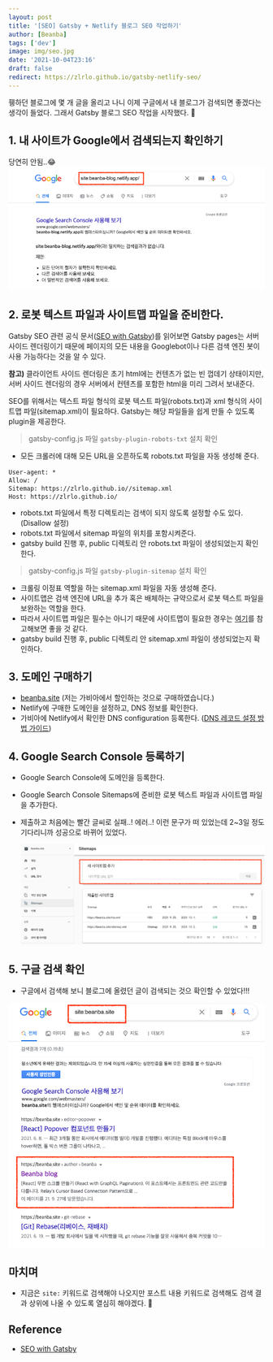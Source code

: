 ```yaml
---
layout: post
title: '[SEO] Gatsby + Netlify 블로그 SEO 작업하기'
author: [Beanba]
tags: ['dev']
image: img/seo.jpg
date: '2021-10-04T23:16'
draft: false
redirect: https://zlrlo.github.io/gatsby-netlify-seo/
---
```


휑하던 블로그에 몇 개 글을 올리고 나니 이제 구글에서 내 블로그가 검색되면 좋겠다는 생각이 들었다.
그래서 Gatsby 블로그 SEO 작업을 시작했다. 🚀

## 1. 내 사이트가 Google에서 검색되는지 확인하기

당연히 안됨..😂
![Before SEO](./img/before-seo.png)

## 2. 로봇 텍스트 파일과 사이트맵 파일을 준비한다.

Gatsby SEO 관련 공식 문서([SEO with Gatsby](https://www.gatsbyjs.com/docs/how-to/adding-common-features/seo/))를 읽어보면 Gatsby pages는 서버 사이드 렌더링이기 때문에 페이지의 모든 내용을 Googlebot이나 다른 검색 엔진 봇이 사용 가능하다는 것을 알 수 있다.

**참고)** 클라이언트 사이드 렌더링은 초기 html에는 컨텐츠가 없는 빈 껍데기 상태이지만, 서버 사이드 렌더링의 경우 서버에서 컨텐츠를 포함한 html을 미리 그려서 보내준다.

SEO를 위해서는 텍스트 파일 형식의 로봇 텍스트 파일(robots.txt)과 xml 형식의 사이트맵 파일(sitemap.xml)이 필요하다. Gatsby는 해당 파일들을 쉽게 만들 수 있도록 plugin을 제공한다.

> gatsby-config.js 파일 `gatsby-plugin-robots-txt` 설치 확인

- 모든 크롤러에 대해 모든 URL을 오픈하도록 robots.txt 파일을 자동 생성해 준다.

```
User-agent: *
Allow: /
Sitemap: https://zlrlo.github.io//sitemap.xml
Host: https://zlrlo.github.io/
```

- robots.txt 파일에서 특정 디렉토리는 검색이 되지 않도록 설정할 수도 있다. (Disallow 설정)
- robots.txt 파일에서 sitemap 파일의 위치를 포함시켜준다.
- gatsby build 진행 후, public 디렉토리 안 robots.txt 파일이 생성되었는지 확인한다.

> gatsby-config.js 파일 `gatsby-plugin-sitemap` 설치 확인

- 크롤링 이정표 역할을 하는 sitemap.xml 파일을 자동 생성해 준다.
- 사이트맵은 검색 엔진에 URL을 추가 혹은 배체하는 규약으로서 로봇 텍스트 파일을 보완하는 역할을 한다.
- 따라서 사이트맵 파일은 필수는 아니기 때문에 사이트맵이 필요한 경우는 [여기](https://developers.google.com/search/docs/advanced/sitemaps/overview?hl=ko)를 참고해보면 좋을 것 같다.
- gatsby build 진행 후, public 디렉토리 안 sitemap.xml 파일이 생성되었는지 확인하다.

## 3. 도메인 구매하기

- [beanba.site](http://beanba.site) (저는 가비아에서 할인하는 것으로 구매하였습니다.)
- Netlify에 구매한 도메인을 설정하고, DNS 정보를 확인한다.
- 가비아에 Netlify에서 확인한 DNS configuration 등록한다. ([DNS 레코드 설정 방법 가이드](https://customer.gabia.com/manual/dns/3041/3040))

## 4. Google Search Console 등록하기

- Google Search Console에 도메인을 등록한다.
- Google Search Console Sitemaps에 준비한 로봇 텍스트 파일과 사이트맵 파일을 추가한다.
- 제출하고 처음에는 빨간 글씨로 실패..! 에러..! 이런 문구가 떠 있었는데 2~3일 정도 기다리니까 성공으로 바뀌어 있었다.

  ![Google Search Console](./img/google-search-console.png)

## 5. 구글 검색 확인

- 구글에서 검색해 보니 블로그에 올렸던 글이 검색되는 것으 확인할 수 있었다!!!

![After SEO](./img/after-seo.png)

## 마치며

- 지금은 `site:` 키워드로 검색해야 나오지만 포스트 내용 키워드로 검색해도 검색 결과 상위에 나올 수 있도록 열심히 해야겠다. 💪

## Reference

- [SEO with Gatsby](https://www.gatsbyjs.com/docs/how-to/adding-common-features/seo/)
